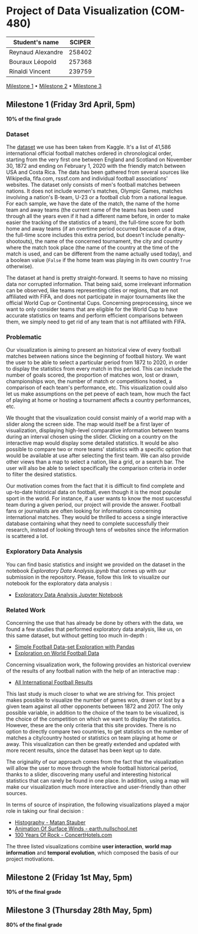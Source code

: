 # Project of Data Visualization (COM-480)

| Student's name | SCIPER |
| -------------- | ------ |
| Reynaud Alexandre | 258402 |
| Bouraux Léopold | 257368 |
| Rinaldi Vincent | 239759 |

[Milestone 1](#milestone-1-friday-3rd-april-5pm) • [Milestone 2](#milestone-2-friday-1st-may-5pm) • [Milestone 3](#milestone-3-thursday-28th-may-5pm)

## Milestone 1 (Friday 3rd April, 5pm)

**10% of the final grade**

### Dataset

The [<u>dataset</u>](https://www.kaggle.com/martj42/international-football-results-from-1872-to-2017) we use has been taken from Kaggle. It's a list of 41,586 international official football matches ordered in chronological order, starting from the very first one between England and Scotland on November 30, 1872 and ending on February 1, 2020 with the friendly match between USA and Costa Rica. The data has been gathered from several sources like Wikipedia, fifa.com, rsssf.com and individual football associations' websites. The dataset only consists of men's football matches between nations. It does not include women's matches, Olympic Games, matches involving a nation's B-team, U-23 or a football club from a national league. For each sample, we have the date of the match, the name of the home team and away teams (the current name of the teams has been used through all the years even if it had a different name before, in order to make easier the tracking of the statistics of a team), the full-time score for both home and away teams (if an overtime period occurred because of a draw, the full-time score includes this extra period, but doesn't include penalty-shootouts), the name of the concerned tournament, the city and country where the match took place (the name of the country at the time of the match is used, and can be different from the name actually used today), and a boolean value (```False``` if the home team was playing in its own country ```True``` otherwise).

The dataset at hand is pretty straight-forward. It seems to have no missing data nor corrupted information. That being said, some irrelevant information can be observed, like teams representing cities or regions, that are not affiliated with FIFA, and does not participate in major tournaments like the official World Cup or Continental Cups. Concerning preprocessing, since we want to only consider teams that are eligible for the World Cup to have accurate statistics on teams and perform efficient comparisons between them, we simply need to get rid of any team that is not affiliated with FIFA.

### Problematic

Our visualization is aiming to present an historical view of every football matches between nations since the beginning of football history. We want the user to be able to select a particular period from 1872 to 2020, in order to display the statistics from every match in this period. This can include the number of goals scored, the proportion of matches won, lost or drawn, championships won, the number of match or competitions hosted, a comparison of each team's performance, etc.  This visualization could also let us make assumptions on the pet peeve of each team, how much the fact of playing at home or hosting a tournament affects a country performances, etc.

We thought that the visualization could consist mainly of a world map with a slider along the screen side. The map would itself be a first layer of visualization, displaying high-level comparative information between teams during an interval chosen using the slider. Clicking on a country on the interactive map would display some detailed statistics. It would be also possible to compare two or more teams' statistics with a specific option that would be available at use after selecting the first team. We can also provide other views than a map to select a nation, like a grid, or a search bar. The user will also be able to select specifically the comparison criteria in order to filter the desired statistics.

Our motivation comes from the fact that it is difficult to find complete and up-to-date historical data on football, even though it is the most popular sport in the world. For instance, if a user wants to know the most successful team during a given period, our project will provide the answer. Football fans or journalists are often looking for informations concerning international matches. They would be thrilled to access a single interactive database containing what they need to complete successfully their research, instead of looking through tens of websites since the information is scattered a lot.

### Exploratory Data Analysis

You can find basic statistics and insight we provided on the dataset in the notebook *Exploratory Data Analysis.ipynb* that comes up with our submission in the repository. Please, follow this link to visualize our notebook for the exploratory data analysis :
- [Exploratory Data Analysis Jupyter Notebook](https://nbviewer.jupyter.org/github/com-480-data-visualization/com-480-project-le-kfc/blob/master/Exploratory%20Data%20Analysis.ipynb)

### Related Work

Concerning the use that has already be done by others with the data, we found a few studies that performed exploratory data analysis, like us, on this same dataset, but without getting too much in-depth :
- [Simple Football Data-set Exploration with Pandas](https://towardsdatascience.com/simple-football-data-set-exploration-with-pandas-60a2bc56bd5a)
- [Exploration on World Football Data](https://www.kaggle.com/microtang/exploration-on-world-football-data)

Concerning visualization work, the following provides an historical overview of the results of any football nation with the help of an interactive map :
- [All International Football Results](https://public.tableau.com/profile/kakuna#!/vizhome/AllFootballResults/Overview)

This last study is much closer to what we are striving for. This project makes possible to visualize the number of games won, drawn or lost by a given team against all other opponents between 1872 and 2017. The only possible variable, in addition to the choice of the team to be visualized, is the choice of the competition on which we want to display the statistics. However, these are the only criteria that this site provides. There is no option to directly compare two countries, to get statistics on the number of matches a city/country hosted or statistics on team playing at home or away. This visualization can then be greatly extended and updated with more recent results, since
the dataset has been kept up to date.

The originality of our approach comes from the fact that the visualization will allow the user to move through the whole football historical period, thanks to a slider, discovering many useful and interesting historical statistics that can rarely be found in one place. In addition, using a map will make our visualization much more interactive and user-friendly than other sources.

In terms of source of inspiration, the following visualizations played a major role in taking our final decision :
- [Histography - Matan Stauber](https://histography.io/)
- [Animation Of Surface Winds - earth.nullschool.net](https://earth.nullschool.net/)
- [100 Years Of Rock - ConcertHotels.com](https://www.concerthotels.com/100-years-of-rock/)

The three listed visualizations combine **user interaction**, **world map information** and **temporal evolution**, which composed the basis of our project motivations.


## Milestone 2 (Friday 1st May, 5pm)

**10% of the final grade**




## Milestone 3 (Thursday 28th May, 5pm)

**80% of the final grade**

